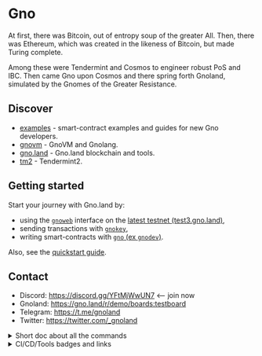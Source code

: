 # Gno

At first, there was Bitcoin, out of entropy soup of the greater All.
Then, there was Ethereum, which was created in the likeness of Bitcoin,
but made Turing complete.

Among these were Tendermint and Cosmos to engineer robust PoS and IBC.
Then came Gno upon Cosmos and there spring forth Gnoland,
simulated by the Gnomes of the Greater Resistance.

## Discover

* [examples](./examples) - smart-contract examples and guides for new Gno developers.
* [gnovm](./gnovm) - GnoVM and Gnolang.
* [gno.land](./gno.land) - Gno.land blockchain and tools.
* [tm2](./tm2) - Tendermint2.

## Getting started

Start your journey with Gno.land by:
- using the [`gnoweb`](./gno.land/cmd/gnoweb) interface on the [latest testnet (test3.gno.land)](https://test3.gno.land/),
- sending transactions with [`gnokey`](./gno.land/cmd/gnokey),
- writing smart-contracts with [`gno` (ex `gnodev`)](./gnovm/cmd/gno).

Also, see the [quickstart guide](https://test3.gno.land/r/demo/boards:testboard/5).

## Contact

 * Discord: https://discord.gg/YFtMjWwUN7 <-- join now
 * Gnoland: https://gno.land/r/demo/boards:testboard
 * Telegram: https://t.me/gnoland
 * Twitter: https://twitter.com/_gnoland

<details><summary>Short doc about all the commands</summary>

  User commands:

  * [gnokey](./gno.land/cmd/gnokey) - key manipulation, also general interaction with gnoland
  * [gnoland](./gno.land/cmd/gnoland) - runs the blockchain node
  * [gnoweb](./gno.land/cmd/gnoweb) - serves gno website, along with user-defined content
  * [logos](./misc/logos) - intended to be used as a browser

  Developer commands:

  * [gno](./gnovm/cmd/gno) - handy tool for developing gno packages & realms
  * [gnotxsync](./tm2/cmd/gnotxsync) - importing/exporting transactions from local blockchain node storage
  * [goscan](./misc/goscan) - dumps imports from specified file’s AST
  * [genproto](./misc/genproto) - helper for generating .proto implementations
  * [gnofaucet](./gno.land/cmd/gnofaucet) - serves GNOT faucet
</details>

<details><summary>CI/CD/Tools badges and links</summary>

  GitHub Actions:
  
  * [![gno.land](https://github.com/gnolang/gno/actions/workflows/gnoland.yml/badge.svg)](https://github.com/gnolang/gno/actions/workflows/gnoland.yml)
  * [![gnovm](https://github.com/gnolang/gno/actions/workflows/gnovm.yml/badge.svg)](https://github.com/gnolang/gno/actions/workflows/gnovm.yml)
  * [![tm2](https://github.com/gnolang/gno/actions/workflows/tm2.yml/badge.svg)](https://github.com/gnolang/gno/actions/workflows/tm2.yml)
  * [![examples](https://github.com/gnolang/gno/actions/workflows/examples.yml/badge.svg)](https://github.com/gnolang/gno/actions/workflows/examples.yml)
  * [![docker](https://github.com/gnolang/gno/actions/workflows/docker.yml/badge.svg)](https://github.com/gnolang/gno/actions/workflows/docker.yml)
  
  Codecov:
  
  * General: [![codecov](https://codecov.io/gh/gnolang/gno/branch/master/graph/badge.svg?token=HPP82HR1P4)](https://codecov.io/gh/gnolang/gno)
  * tm2: [![codecov](https://codecov.io/gh/gnolang/gno/branch/master/graph/badge.svg?token=HPP82HR1P4&flag=tm2)](https://codecov.io/gh/gnolang/gno/tree/master/tm2)
  * gnovm: [![codecov](https://codecov.io/gh/gnolang/gno/branch/master/graph/badge.svg?token=HPP82HR1P4&flag=gnovm)](https://codecov.io/gh/gnolang/gno/tree/master/gnovm)
  * gno.land: [![codecov](https://codecov.io/gh/gnolang/gno/branch/master/graph/badge.svg?token=HPP82HR1P4&flag=gno.land)](https://codecov.io/gh/gnolang/gno/tree/master/gno.land)
  * examples: TODO
  
  Go Report Card:
  
  * [![Go Report Card](https://goreportcard.com/badge/github.com/gnolang/gno)](https://goreportcard.com/report/github.com/gnolang/gno)
  * tm2, gnovm, gno.land: TODO (blocked by tm2 split, because we need go mod workspaces)
  
  Pkg.go.dev
  
  * [![Go Reference](https://pkg.go.dev/badge/github.com/gnolang/gno.svg)](https://pkg.go.dev/github.com/gnolang/gno)
  * TODO: host custom docs on gh-pages, to bypass license limitation
</details>
